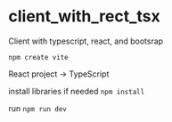 # client_with_rect_tsx
Client with typescript, react, and bootsrap  

``npm create vite``

React project -> TypeScript  

install libraries if needed ``npm install``  

run ``npm run dev``
